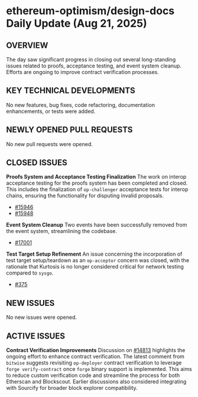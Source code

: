 # ethereum-optimism/design-docs Daily Update (Aug 21, 2025)
## OVERVIEW 
The day saw significant progress in closing out several long-standing issues related to proofs, acceptance testing, and event system cleanup. Efforts are ongoing to improve contract verification processes.

## KEY TECHNICAL DEVELOPMENTS

No new features, bug fixes, code refactoring, documentation enhancements, or tests were added.

## NEWLY OPENED PULL REQUESTS
No new pull requests were opened.

## CLOSED ISSUES

**Proofs System and Acceptance Testing Finalization**
The work on interop acceptance testing for the proofs system has been completed and closed. This includes the finalization of `op-challenger` acceptance tests for interop chains, ensuring the functionality for disputing invalid proposals.
- [#15946](https://github.com/ethereum-optimism/design-docs/issues/15946)
- [#15948](https://github.com/ethereum-optimism/design-docs/issues/15948)

**Event System Cleanup**
Two events have been successfully removed from the event system, streamlining the codebase.
- [#17001](https://github.com/ethereum-optimism/design-docs/issues/17001)

**Test Target Setup Refinement**
An issue concerning the incorporation of test target setup/teardown as an `op-acceptor` concern was closed, with the rationale that Kurtosis is no longer considered critical for network testing compared to `sysgo`.
- [#375](https://github.com/ethereum-optimism/design-docs/issues/375)

## NEW ISSUES
No new issues were opened.

## ACTIVE ISSUES

**Contract Verification Improvements**
Discussion on [#14813](https://github.com/ethereum-optimism/design-docs/issues/14813) highlights the ongoing effort to enhance contract verification. The latest comment from `bitwise` suggests revisiting `op-deployer` contract verification to leverage `forge verify-contract` once `forge` binary support is implemented. This aims to reduce custom verification code and streamline the process for both Etherscan and Blockscout. Earlier discussions also considered integrating with Sourcify for broader block explorer compatibility.